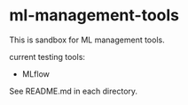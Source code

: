 # ml-management-tools

This is sandbox for ML management tools.

current testing tools:

* MLflow

See README.md in each directory.
